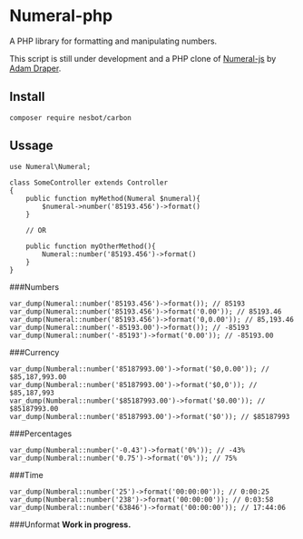 # Numeral-php
A PHP library for formatting and manipulating numbers. 

This script is still under development and a PHP clone of [Numeral-js](https://github.com/adamwdraper/Numeral-js) by [Adam Draper](https://github.com/adamwdraper).

## Install

```
composer require nesbot/carbon
```


## Ussage
```
use Numeral\Numeral;

class SomeController extends Controller
{
    public function myMethod(Numeral $numeral){
        $numeral->number('85193.456')->format()
    }
    
    // OR

    public function myOtherMethod(){
        Numeral::number('85193.456')->format()
    }
}
```

###Numbers
```
var_dump(Numeral::number('85193.456')->format()); // 85193
var_dump(Numeral::number('85193.456')->format('0.00')); // 85193.46
var_dump(Numeral::number('85193.456')->format('0,0.00')); // 85,193.46
var_dump(Numeral::number('-85193.00')->format()); // -85193
var_dump(Numeral::number('-85193')->format('0.00')); // -85193.00
```

###Currency
```
var_dump(Numberal::number('85187993.00')->format('$0,0.00')); // $85,187,993.00
var_dump(Numberal::number('85187993.00')->format('$0,0')); // $85,187,993
var_dump(Numberal::number('$85187993.00')->format('$0.00')); // $85187993.00
var_dump(Numberal::number('85187993.00')->format('$0')); // $85187993
```

###Percentages

```
var_dump(Numberal::number('-0.43')->format('0%')); // -43%
var_dump(Numberal::number('0.75')->format('0%')); // 75%
```

###Time

```
var_dump(Numberal::number('25')->format('00:00:00')); // 0:00:25
var_dump(Numberal::number('238')->format('00:00:00')); // 0:03:58
var_dump(Numberal::number('63846')->format('00:00:00')); // 17:44:06
```

###Unformat 
**Work in progress.**
